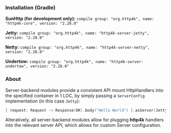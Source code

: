 ### Installation (Gradle)
**SunHttp (for development only):** ```compile group: "org.http4k", name: "http4k-core", version: "2.28.0"```

**Jetty:** ```compile group: "org.http4k", name: "http4k-server-jetty", version: "2.28.0"```

**Netty:** ```compile group: "org.http4k", name: "http4k-server-netty", version: "2.28.0"```

**Undertow:** ```compile group: "org.http4k", name: "http4k-server-undertow", version: "2.28.0"```

### About
Server-backend modules provide a consistent API mount HttpHandlers into the specified container in 1 LOC, by simply passing a `ServerConfig` implementation (in this case `Jetty`):

```kotlin
{ request: Request -> Response(OK).body("Hello World") }.asServer(Jetty(8000)).start().block()
```
Alteratively, all server-backend modules allow for plugging **http4k** handlers into the relevant server API, which allows for custom Server configuration.

